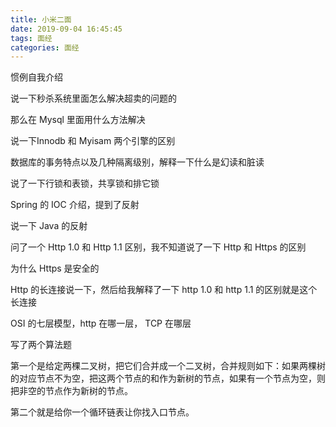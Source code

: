 ```yaml
---
title: 小米二面
date: 2019-09-04 16:45:45
tags: 面经
categories: 面经
---
```


惯例自我介绍

说一下秒杀系统里面怎么解决超卖的问题的

那么在 Mysql 里面用什么方法解决

说一下Innodb 和 Myisam 两个引擎的区别

数据库的事务特点以及几种隔离级别，解释一下什么是幻读和脏读

说了一下行锁和表锁，共享锁和排它锁

Spring 的 IOC  介绍，提到了反射

说一下 Java 的反射

问了一个 Http 1.0 和 Http 1.1 区别，我不知道说了一下 Http 和 Https 的区别

为什么 Https 是安全的

Http 的长连接说一下，然后给我解释了一下 http 1.0 和 http 1.1 的区别就是这个长连接

OSI 的七层模型，http 在哪一层， TCP 在哪层

写了两个算法题

第一个是给定两棵二叉树，把它们合并成一个二叉树，合并规则如下：如果两棵树的对应节点不为空，把这两个节点的和作为新树的节点，如果有一个节点为空，则把非空的节点作为新树的节点。

第二个就是给你一个循环链表让你找入口节点。


